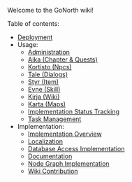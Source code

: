 Welcome to the GoNorth wiki!

Table of contents:
 * [Deployment](/steffendx/GoNorth/wiki/Deployment)
 * Usage:
   * [Administration](/steffendx/GoNorth/wiki/Administration)
   * [Aika (Chapter & Quests)](/steffendx/GoNorth/wiki/Aika)
   * [Kortisto (Npcs)](/steffendx/GoNorth/wiki/Kortisto)
   * [Tale (Dialogs)](/steffendx/GoNorth/wiki/Tale)
   * [Styr (Item)](/steffendx/GoNorth/wiki/Styr)
   * [Evne (Skill)](/steffendx/GoNorth/wiki/Evne)
   * [Kirja (Wiki)](/steffendx/GoNorth/wiki/Kirja)
   * [Karta (Maps)](/steffendx/GoNorth/wiki/Karta)
   * [Implementation Status Tracking](/steffendx/GoNorth/wiki/Implementation-Status-Tracking)
   * [Task Management](/steffendx/GoNorth/wiki/Task-Management)
 * Implementation:
   * [Implementation Overview](/steffendx/GoNorth/wiki/Implementation-Overview)
   * [Localization](/steffendx/GoNorth/wiki/Localization)
   * [Database Access Implementation](/steffendx/GoNorth/wiki/Database-Access-Implementation)
   * [Documentation](/steffendx/GoNorth/wiki/Documentation)
   * [Node Graph Implementation](/steffendx/GoNorth/wiki/Node-Graph-Implementation)
   * [Wiki Contribution](/steffendx/GoNorth/wiki/Wiki-Contribution)
